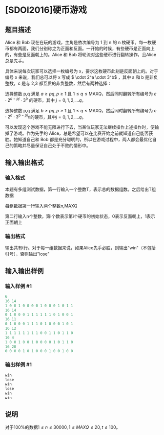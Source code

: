 # [SDOI2016]硬币游戏

## 题目描述

Alice 和 Bob 现在在玩的游戏，主角是依次编号为 1 到 n 的 n 枚硬币。每一枚硬币都有两面，我们分别称之为正面和反面。一开始的时候，有些硬币是正面向上的，有些是反面朝上的。Alice 和 Bob 将轮流对这些硬币进行翻转操作，且Alice 总是先手。

具体来说每次玩家可以选择一枚编号为 x，要求这枚硬币此刻是反面朝上的。对于编号 x 来说，我们总可以将 x 写成 $ \cdot 2^a \cdot 3^b$ ，其中 a 和 b 是非负整数，c 是与 2,3 都互质的非负整数，然后有两种选择：

选择整数 p,q 满足 $a \ge pq , p \ge 1$ 且 $1 \leq q \leq \text{MAXQ}$，然后同时翻转所有编号为 $c \cdot 2^{a-pj} \cdot 3^b$ 的硬币，其中 $j = 0, 1, 2, \ldots q$。

选择整数 p,q 满足 $b \geq pq, p \ge 1$ 且 $1 \leq q \leq \text{MAXQ}$，然后同时翻转所有编号为 $c \cdot 2^a \cdot 3^{b-pj}c$的硬币，其中$j = 0, 1, 2, \ldots q$。

可以发现这个游戏不能无限进行下去，当某位玩家无法继续操作上述操作时，便输掉了游戏。作为先手的 Alice，总是希望可以在比赛开始之前就知道自己能否获胜。她知道自己和 Bob 都是充分聪明的，所以在游戏过程中，两人都会最优化自己的策略并尽量保证自己处于不败的情形中。

## 输入输出格式

### 输入格式

本题有多组测试数据，第一行输入一个整数T，表示总的数据组数。之后给出T组数据

每组数据第一行输入两个整数n,MAXQ

第二行输入n个整数，第i个数表示第i个硬币的初始状态，0表示反面朝上，1表示正面朝上

### 输出格式

输出共有t行。对于每一组数据来说，如果Alice先手必胜，则输出"win"（不包括引号），否则输出"lose"

## 输入输出样例

### 输入样例 #1

```cpp
6
16 14
1 0 0 1 0 0 0 0 1 0 0 0 1 0 1 1
16 14
0 1 0 0 0 1 1 1 1 1 1 0 1 0 0 1
16 11
0 1 0 0 0 1 1 1 0 1 0 0 0 1 0 1
16 12
1 1 1 1 1 1 1 1 0 0 1 1 0 1 1 0
16 4
1 0 0 1 0 0 1 0 0 0 0 1 0 1 1 0
16 20
0 0 0 0 1 0 1 0 0 0 1 0 0 1 0 0
```


### 输出样例 #1

```cpp
win
lose
win
lose
win
win
```


## 说明

对于100%的数据$1\le n \le 30000,1 \le MAXQ \le 20,t\le 100$。

